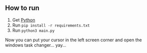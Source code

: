 ## How to run
1. Get [Python](https://www.python.org/downloads/)
2. Run `pip install -r requirements.txt`
3. Run `python3 main.py`

Now you can put your cursor in the left screen corner and open the windows task changer... yay...
